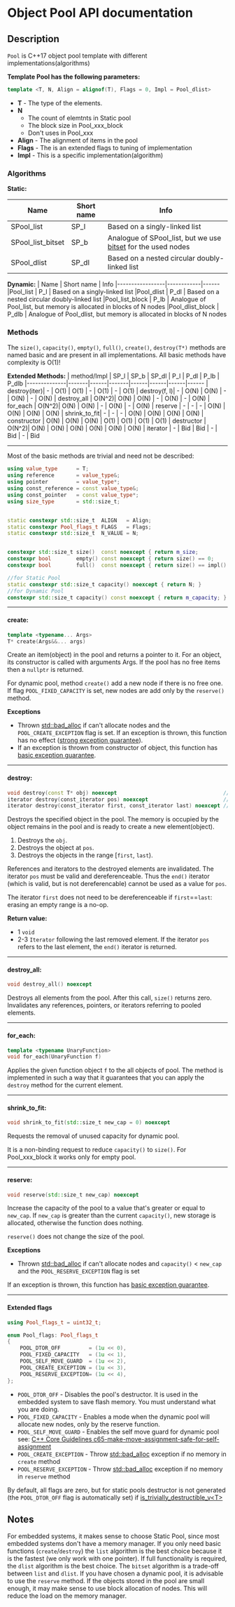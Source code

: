 # Object Pool API documentation


## Description

`Pool` is C++17 object pool template with different implementations(algorithms)


**Template Pool has the following parameters:**
```C++
template <T, N, Align = alignof(T), Flags = 0, Impl = Pool_dlist>
```

 *  **T** - The type of the elements.
 *  **N**
    - The count of elemtnts in Static pool
    - The block size in Pool_xxx_block
    - Don't uses in Pool_xxx
 *  **Align** - The alignment of items in the pool
 *  **Flags** - The is an extended flags to tuning of implementation
 *  **Impl**  - This is a specific implementation(algorithm)

### Algorithms

**Static:**

| Name             | Short name | Info
|------------------|------------|------
|SPool_list        | SP_l       | Based on a singly-linked list
|SPool_list_bitset | SP_b       | Analogue of SPool_list, but we use [bitset](http://en.cppreference.com/w/cpp/utility/bitset) for the used nodes
|SPool_dlist       | SP_dl      | Based on a nested circular doubly-linked list


**Dynamic:**
| Name            | Short name | Info
|-----------------|------------|------
|Pool_list        | P_l        | Based on a singly-linked list
|Pool_dlist       | P_dl       | Based on a nested circular doubly-linked list
|Pool_list_block  | P_lb       | Analogue of Pool_list, but memory is allocated in blocks of N nodes
|Pool_dlist_block | P_dlb      | Analogue of Pool_dlist, but memory is allocated in blocks of N nodes


### Methods

The `size()`, `capacity()`, `empty()`, `full()`, `create()`, `destroy(T*)`
methods are named basic and are present in all implementations.
All basic methods have complexity is O(1)!

**Extended Methods:**
| method/Impl  | SP_l  | SP_b | SP_dl | P_l  | P_dl | P_lb | P_dlb
|--------------|-------|------|-------|------|------|------|------
| destroy(iter)|   -   | O(1) | O(1)  |  -   | O(1) |  -   | O(1)
| destroy(f, l)|   -   | O(N) | O(N)  |  -   | O(N) |  -   | O(N)
| destroy_all  | O(N^2)| O(N) | O(N)  |  -   | O(N) |  -   | O(N)
| for_each     | O(N^2)| O(N) | O(N)  |  -   | O(N) |  -   | O(N)
| reserve      |   -   |   -  |   -   | O(N) | O(N) | O(N) | O(N)
| shrink_to_fit|   -   |   -  |   -   | O(N) | O(N) | O(N) | O(N)
| constructor  | O(N)  | O(N) | O(N)  | O(1) | O(1) | O(1) | O(1)
| destructor   | O(N^2)| O(N) | O(N)  | O(N) | O(N) | O(N) | O(N)
| iterator     |   -   | Bid  | Bid   |  -   | Bid  |  -   | Bid


---
Most of the basic methods are trivial and need not be described:

```C++
using value_type      = T;
using reference       = value_type&;
using pointer         = value_type*;
using const_reference = const value_type&;
using const_pointer   = const value_type*;
using size_type       = std::size_t;


static constexpr std::size_t  ALIGN   = Align;
static constexpr Pool_flags_t FLAGS   = Flags;
static constexpr std::size_t  N_VALUE = N;


constexpr std::size_t size()  const noexcept { return m_size;                      }
constexpr bool        empty() const noexcept { return size() == 0;                 }
constexpr bool        full()  const noexcept { return size() == impl().capacity(); }

//for Static Pool
static constexpr std::size_t capacity() noexcept { return N; }
//for Dynamic Pool
constexpr std::size_t capacity() const noexcept { return m_capacity; }
```


---
#### create:

```C++
template <typename... Args>
T* create(Args&&... args)
```

Create an item(object) in the pool and returns a pointer to it.
For an object, its constructor is called with arguments Args.
If the pool has no free items then a `nullptr` is returned.

For dynamic pool, method `create()` add a new node if there is no free one.
If flag `POOL_FIXED_CAPACITY` is set, new nodes are add only by the `reserve()` method.


**Exceptions**

 - Thrown [std::bad_alloc](https://en.cppreference.com/w/cpp/memory/new/bad_alloc) if can't allocate nodes and the `POOL_CREATE_EXCEPTION` flag is set.
 If an exception is thrown, this function has no effect ([strong exception guarantee](https://en.cppreference.com/w/cpp/language/exceptions)).
 - If an exception is thrown from constructor of object, this function has [basic exception guarantee](https://en.cppreference.com/w/cpp/language/exceptions).



---
#### destroy:

```C++
void destroy(const T* obj) noexcept                                  //1
iterator destroy(const_iterator pos) noexcept                        //2
iterator destroy(const_iterator first, const_iterator last) noexcept //3
```

Destroys the specified object in the pool. The memory is occupied by the object remains
in the pool and is ready to create a new element(object).

1) Destroys the `obj`.
2) Destroys the object at `pos`.
3) Destroys the objects in the range [`first`, `last`).

References and iterators to the destroyed elements are invalidated.
The iterator `pos` must be valid and dereferenceable.
Thus the `end()` iterator (which is valid, but is not dereferencable) cannot be used as a value for `pos`.

The iterator `first` does not need to be dereferenceable if `first`==`last`: erasing an empty range is a no-op.

**Return value:**

 - 1 `void`
 - 2-3 `Iterator` following the last removed element. If the iterator `pos` refers to the last element, the `end()` iterator is returned.


 ---
 #### destroy_all:

 ```C++
void destroy_all() noexcept
 ```

Destroys all elements from the pool. After this call, `size()` returns zero.
Invalidates any references, pointers, or iterators referring to pooled elements.

---
#### for_each:

```C++
template <typename UnaryFunction>
void for_each(UnaryFunction f)
```

Applies the given function object `f` to the all objects of pool.
The method is implemented in such a way that it guarantees that you can apply the `destroy` method for the current element.


---
#### shrink_to_fit:

```C++
void shrink_to_fit(std::size_t new_cap = 0) noexcept
```

Requests the removal of unused capacity for dynamic pool.

It is a non-binding request to reduce `capacity()` to `size()`.
For Pool_xxx_block it works only for empty pool.


---
#### reserve:

```C++
void reserve(std::size_t new_cap) noexcept
```

Increase the capacity of the pool to a value that's greater or equal to `new_cap`.
If `new_cap` is greater than the current `capacity()`, new storage is allocated,
otherwise the function does nothing.

`reserve()` does not change the size of the pool.


**Exceptions**

 - Thrown [std::bad_alloc](https://en.cppreference.com/w/cpp/memory/new/bad_alloc) if can't allocate nodes and `capacity()` < `new_cap`
 and the `POOL_RESERVE_EXCEPTION` flag is set

If an exception is thrown, this function has [basic exception guarantee](https://en.cppreference.com/w/cpp/language/exceptions).


---
#### Extended flags


```C++
using Pool_flags_t = uint32_t;

enum Pool_flags: Pool_flags_t
{
    POOL_DTOR_OFF         = (1u << 0),
    POOL_FIXED_CAPACITY   = (1u << 1),
    POOL_SELF_MOVE_GUARD  = (1u << 2),
    POOL_CREATE_EXCEPTION = (1u << 3),
    POOL_RESERVE_EXCEPTION= (1u << 4),
};
```

 - `POOL_DTOR_OFF` - Disables the pool's destructor. It is used in the embedded system to save flash memory. You must understand what you are doing.
 - `POOL_FIXED_CAPACITY` - Enables a mode when the dynamic pool will allocate new nodes, only by the reserve function.
 - `POOL_SELF_MOVE_GUARD` - Enables the self move guard for dynamic pool see: [C++ Core Guidelines c65-make-move-assignment-safe-for-self-assignment](https://isocpp.github.io/CppCoreGuidelines/CppCoreGuidelines#c65-make-move-assignment-safe-for-self-assignment)
 - `POOL_CREATE_EXCEPTION` - Throw [std::bad_alloc](https://en.cppreference.com/w/cpp/memory/new/bad_alloc) exception if no memory in `create` method
 - `POOL_RESERVE_EXCEPTION` - Throw [std::bad_alloc](https://en.cppreference.com/w/cpp/memory/new/bad_alloc) exception if no memory in `reserve` method

By default, all flags are zero, but for static pools destructor is not generated
(the `POOL_DTOR_OFF` flag is automatically set) if [is_trivially_destructible_v\<T\>](http://en.cppreference.com/w/cpp/types/is_destructible)



## Notes

For embedded systems, it makes sense to choose Static Pool, since most embedded systems don't have a memory manager.
If you only need basic functions (`create`/`destroy`) the `list` algorithm is the best choice because it is the fastest (we only work with one pointer).
If full functionality is required, the `dlist` algorithm is the best choice.
The `bitset` algorithm is a trade-off between `list` and `dlist`.
If you have chosen a dynamic pool, it is advisable to use the `reserve` method.
If the objects stored in the pool are small enough, it may make sense to use block allocation of nodes.
This will reduce the load on the memory manager.
